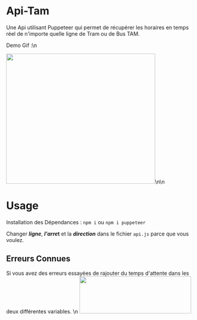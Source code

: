 # Api-Tam
Une Api utilisant Puppeteer qui permet de récupérer les horaires en temps réel de n'importe quelle ligne de Tram ou de Bus TAM.

Demo Gif :\n

<img src="https://im5.ezgif.com/tmp/ezgif-5-bd12364f93.gif" width="400" height="350" />\n\n

 # Usage #
 
 Installation des Dépendances : 
 ``npm i``
 ou
 ``npm i puppeteer``
 


 
 
 Changer ***ligne***, ***l'arre*t** et la ***direction*** dans le fichier ``api.js`` parce que vous voulez.
 
 ## Erreurs Connues ##
 
Si vous avez des erreurs essayées de rajouter du temps d'attente dans les deux différentes variables.
\n
<img src="https://i.imgur.com/JnaV8yD.png" width="300" height="100" />

 
